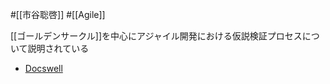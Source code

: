 #[[市谷聡啓]] #[[Agile]]

[[ゴールデンサークル]]を中心にアジャイル開発における仮説検証プロセスについて説明されている

- [Docswell](https://www.docswell.com/s/papanda/ZR8GJK-why-84153441#p1)
